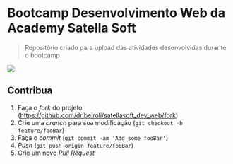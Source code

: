 # Bootcamp Desenvolvimento Web da Academy Satella Soft
> Repositório criado para upload das atividades desenvolvidas durante o bootcamp.


![](https://encrypted-tbn0.gstatic.com/images?q=tbn%3AANd9GcR66DWVORb2vjPZMUOIwHsxBpDhqOk5UB2HHMu9pZ6gxhKOhqIa&usqp=CAU)


## Contribua

1. Faça o _fork_ do projeto (<https://github.com/dribeiroli/satellasoft_dev_web/fork>)
2. Crie uma _branch_ para sua modificação (`git checkout -b feature/fooBar`)
3. Faça o _commit_ (`git commit -am 'Add some fooBar'`)
4. _Push_ (`git push origin feature/fooBar`)
5. Crie um novo _Pull Request_


